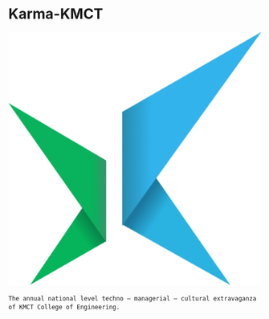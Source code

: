 # Karma-KMCT
![Karma Logo](public/manifest_images/android-chrome-512x512.png)


```The annual national level techno – managerial – cultural extravaganza of KMCT College of Engineering.```
